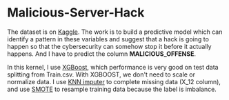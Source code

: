 # Malicious-Server-Hack
The dataset is on [Kaggle](https://www.kaggle.com/datasets/lplenka/malicious-server-hack). The work is to build a predictive model which can identify a pattern in 
these variables and suggest that a hack is going to happen so that the cybersecurity can somehow stop it before it actually happens. 
And I have to predict the column **MALICIOUS_OFFENSE**.

In this kernel, I use [XGBoost](https://xgboost.readthedocs.io/en/stable/), which performance is very good on test data splitting from Train.csv. With XGBOOST, we don't need to scale or normalize data.
I use [KNN imputer](https://scikit-learn.org/stable/modules/generated/sklearn.impute.KNNImputer.html) to complete missing data (X_12 column), and use [SMOTE](https://imbalanced-learn.org/stable/references/generated/imblearn.over_sampling.SMOTE.html/) 
to resample training data because the label is imbalance.
